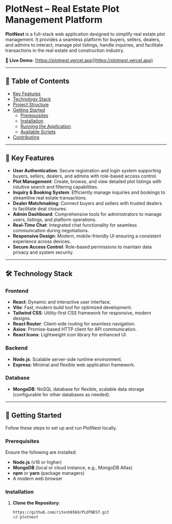 # PlotNest – Real Estate Plot Management Platform

**PlotNest** is a full-stack web application designed to simplify real estate plot management. It provides a seamless platform for buyers, sellers, dealers, and admins to interact, manage plot listings, handle inquiries, and facilitate transactions in the real estate and construction industry.

🔗 **Live Demo**: [https://plotnest.vercel.app](https://plotnest.vercel.app)

---

## 📑 Table of Contents
- [Key Features](#key-features)
- [Technology Stack](#technology-stack)
- [Project Structure](#project-structure)
- [Getting Started](#getting-started)
  - [Prerequisites](#prerequisites)
  - [Installation](#installation)
  - [Running the Application](#running-the-application)
  - [Available Scripts](#available-scripts)
- [Contributing](#contributing)


---

## 🚀 Key Features
- **User Authentication**: Secure registration and login system supporting buyers, sellers, dealers, and admins with role-based access control.
- **Plot Management**: Create, browse, and view detailed plot listings with intuitive search and filtering capabilities.
- **Inquiry & Booking System**: Efficiently manage inquiries and bookings to streamline real estate transactions.
- **Dealer Matchmaking**: Connect buyers and sellers with trusted dealers to facilitate deal closures.
- **Admin Dashboard**: Comprehensive tools for administrators to manage users, listings, and platform operations.
- **Real-Time Chat**: Integrated chat functionality for seamless communication during negotiations.
- **Responsive Design**: Modern, mobile-friendly UI ensuring a consistent experience across devices.
- **Secure Access Control**: Role-based permissions to maintain data privacy and system security.

---

## 🛠️ Technology Stack
### Frontend
- **React**: Dynamic and interactive user interface.
- **Vite**: Fast, modern build tool for optimized development.
- **Tailwind CSS**: Utility-first CSS framework for responsive, modern designs.
- **React Router**: Client-side routing for seamless navigation.
- **Axios**: Promise-based HTTP client for API communication.
- **React Icons**: Lightweight icon library for enhanced UI.

### Backend
- **Node.js**: Scalable server-side runtime environment.
- **Express**: Minimal and flexible web application framework.

### Database
- **MongoDB**: NoSQL database for flexible, scalable data storage (configurable for other databases as needed).

---

## 🏁 Getting Started
Follow these steps to set up and run PlotNest locally.

### Prerequisites
Ensure the following are installed:
- **Node.js** (v16 or higher)
- **MongoDB** (local or cloud instance, e.g., MongoDB Atlas)
- **npm** or **yarn** (package managers)
- A modern web browser

### Installation
1. **Clone the Repository**:
   ```bash
   https://github.com/ritesh6569/PLOTNEST.git
   cd plotnest
